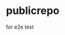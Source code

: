 # publicrepo
for e2e test


















































































































































































































































































































































































































































































































































































































































































































































































































































































































































































































































































































































































































































































































































































































































































































































































































































































































































































































































































































































































































































































































































































































































































































































































































































































































































































































































































































































































































































































































































































































































































































































































































































































































































































































































































































































































































































































































































































































































































































































































































































































































































































































































































































































































































































































































